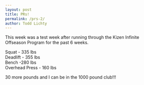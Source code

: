 ```yaml
---
layout: post
title: PRs!
permalink: /prs-2/
author: Todd Lichty
---
```

<!--kg-card-begin: markdown--><p>This week was a test week after running through the Kizen Infinite Offseason Program for the past 6 weeks.</p>
<p>Squat - 335 lbs<br>
Deadlift - 355 lbs<br>
Bench -280 lbs<br>
Overhead Press - 160 lbs</p>
<p>30 more pounds and I can be in the 1000 pound club!!!</p>
<!--kg-card-end: markdown-->